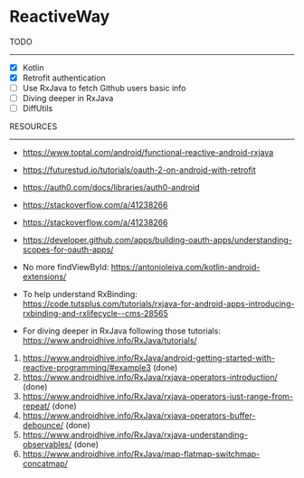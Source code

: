 # ReactiveWay

TODO
_____________________________________________________________
- [X] Kotlin
- [X] Retrofit authentication
- [ ] Use RxJava to fetch Github users basic info
- [ ] Diving deeper in RxJava
- [ ] DiffUtils
 
RESOURCES
_____________________________________________________________
- https://www.toptal.com/android/functional-reactive-android-rxjava
- https://futurestud.io/tutorials/oauth-2-on-android-with-retrofit
- https://auth0.com/docs/libraries/auth0-android
- https://stackoverflow.com/a/41238266
- https://stackoverflow.com/a/41238266
- https://developer.github.com/apps/building-oauth-apps/understanding-scopes-for-oauth-apps/
- No more findViewById: https://antonioleiva.com/kotlin-android-extensions/
- To help understand RxBinding: https://code.tutsplus.com/tutorials/rxjava-for-android-apps-introducing-rxbinding-and-rxlifecycle--cms-28565

- For diving deeper in RxJava following those tutorials: https://www.androidhive.info/RxJava/tutorials/
1. https://www.androidhive.info/RxJava/android-getting-started-with-reactive-programming/#example3 (done)
2. https://www.androidhive.info/RxJava/rxjava-operators-introduction/ (done)
3. https://www.androidhive.info/RxJava/rxjava-operators-just-range-from-repeat/ (done)
4. https://www.androidhive.info/RxJava/rxjava-operators-buffer-debounce/ (done)
5. https://www.androidhive.info/RxJava/rxjava-understanding-observables/ (done)
6. https://www.androidhive.info/RxJava/map-flatmap-switchmap-concatmap/


